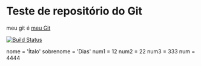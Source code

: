 # Teste de repositório do Git

meu git é [meu Git](https://github.com/italodg9/repositorio_git)

[![Build Status](https://app.travis-ci.com/italodg9/repositorio_git.svg?branch=master)](https://app.travis-ci.com/italodg9/repositorio_git)

nome = 'Ítalo'
sobrenome = 'Dias'
num1 = 12
num2 = 22
num3 = 333
num = 4444
